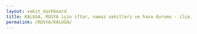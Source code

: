 ```yaml
---
layout: vakit_dashboard
title: KALUGA, RUSYA için iftar, namaz vakitleri ve hava durumu - ilçe/eyalet seç
permalink: /RUSYA/KALUGA/
---
```


<script type="text/javascript">
  var GLOBAL_COUNTRY = 'RUSYA';
  var GLOBAL_CITY = 'KALUGA';
  var GLOBAL_STATE = '';
  var lat = 72;
  var lon = 21;
</script>
